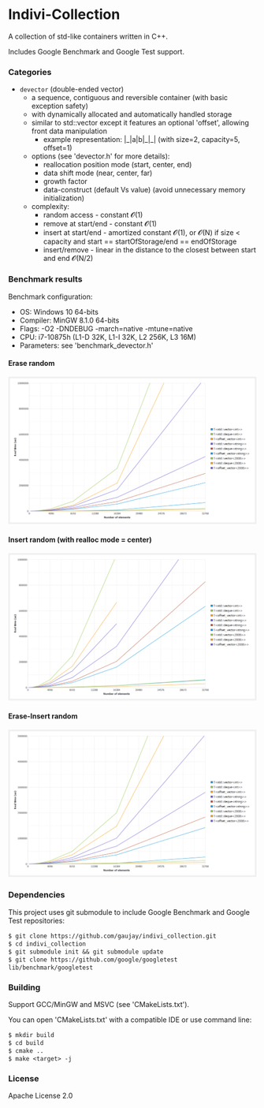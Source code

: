 # Indivi-Collection

A collection of std-like containers written in C++.

Includes Google Benchmark and Google Test support.

### Categories

- `devector` (double-ended vector)
	- a sequence, contiguous and reversible container (with basic exception safety)
	- with dynamically allocated and automatically handled storage
	- similar to std::vector except it features an optional 'offset', allowing front data manipulation
		- example representation:  |\_|a|b|\_|\_|  (with size=2, capacity=5, offset=1)
	- options (see 'devector.h' for more details):
		- reallocation position mode (start, center, end)
		- data shift mode (near, center, far)
		- growth factor
		- data-construct (default Vs value) (avoid unnecessary memory initialization)
	- complexity:
		- random access - constant 𝓞(1)
		- remove at start/end - constant 𝓞(1)
		- insert at start/end - amortized constant 𝓞(1), or 𝓞(N) if size < capacity and start == startOfStorage/end == endOfStorage
		- insert/remove - linear in the distance to the closest between start and end 𝓞(N/2)

### Benchmark results

Benchmark configuration:
- OS: Windows 10 64-bits
- Compiler: MinGW 8.1.0 64-bits
- Flags: -O2 -DNDEBUG -march=native -mtune=native
- CPU: i7-10875h (L1-D 32K, L1-I 32K, L2 256K, L3 16M)
- Parameters: see 'benchmark_devector.h'

#### Erase random

![Erase_Random](docs/Erase_Random.png)

#### Insert random (with realloc mode = center)

![Insert_Random](docs/Insert_Random.png)

#### Erase-Insert random

![EraseInsert_Random](docs/EraseInsert_Random.png)

### Dependencies

This project uses git submodule to include Google Benchmark and Google Test repositories:

    $ git clone https://github.com/gaujay/indivi_collection.git
    $ cd indivi_collection
    $ git submodule init && git submodule update
    $ git clone https://github.com/google/googletest lib/benchmark/googletest

### Building

Support GCC/MinGW and MSVC (see 'CMakeLists.txt').

You can open 'CMakeLists.txt' with a compatible IDE or use command line:

    $ mkdir build
    $ cd build
    $ cmake ..
    $ make <target> -j

### License

Apache License 2.0
